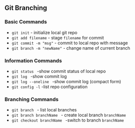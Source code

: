 ## Git Branching

### Basic Commands 

* `git init` - initialize local git repo
* `git add filename` - stage `filename` for commit
* `git commit -m "msg"` - commit to local repo with message
* `git branch -m "newName"` - change name of current branch


### Information Commands
* `git status ` -show commit status of local repo
* `git log ` -show commit log
* `git log --oneline ` -show commit log (compact form)
* `git config -l` -list repo configuration


### Branching Commands
* `git branch ` - list local branches
* `git branch branchName ` - create local branch `branchName`
* `git checkout branchName ` -switch to branch `branchName`


